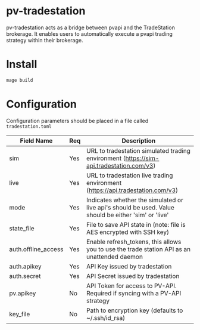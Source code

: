 # pv-tradestation

pv-tradestation acts as a bridge between pvapi and the TradeStation brokerage.
It enables users to automatically execute a pvapi trading strategy within their
brokerage.

# Install

```bash
mage build
```

# Configuration

Configuration parameters should be placed in a file called `tradestation.toml`

| Field Name          | Req | Description                                                                                          |
|---------------------|-----|------------------------------------------------------------------------------------------------------|
| sim                 | Yes | URL to tradestation simulated trading environment (https://sim-api.tradestation.com/v3)              |
| live                | Yes | URL to tradestation live trading environment (https://api.tradestation.com/v3)                       |
| mode                | Yes | Indicates whether the simulated or live api's should be used. Value should be either 'sim' or 'live' |
| state_file          | Yes | File to save API state in (note: file is AES encrypted with SSH key)                                 |
| auth.offline_access | Yes | Enable refresh_tokens, this allows you to use the trade station API as an unattended daemon          |
| auth.apikey         | Yes | API Key issued by tradestation                                                                       |
| auth.secret         | Yes | API Secret issued by tradestation                                                                    |
| pv.apikey           | No  | API Token for access to PV-API. Required if syncing with a PV-API strategy                           |
| key_file            | No  | Path to encryption key (defaults to ~/.ssh/id_rsa)                                                   |

